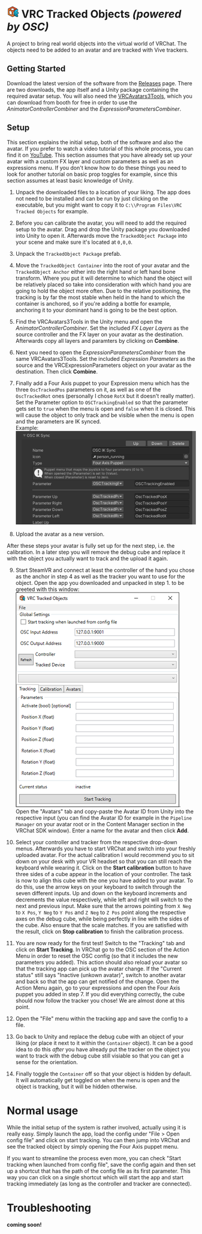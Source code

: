 # ![Logo](/resources/icon_readme.png) VRC Tracked Objects *(powered by OSC)*

A project to bring real world objects into the virtual world of VRChat. The objects need to be added to an avatar and are tracked with Vive trackers.

## Getting Started

Download the latest version of the software from the [Releases](https://github.com/jangxx/VRC-OSC-TrackedObjectApp/releases/latest) page. There are two downloads, the app itself and a Unity package containing the required avatar setup. You will also need the [VRCAvatars3Tools](https://booth.pm/en/items/2207020), which you can download from booth for free in order to use the _AnimatorControllerCombiner_ and the _ExpressionParametersCombiner_.

## Setup

This section explains the initial setup, both of the software and also the avatar. If you prefer to watch a video tutorial of this whole process, you can find it on [YouTube](https://youtu.be/y6I-t1YBorY).
This section assumes that you have already set up your avatar with a custom FX layer and custom parameters as well as an expressions menu.
If you don't know how to do these things you need to look for another tutorial on basic prop toggles for example, since this section assumes at least basic knowledge of Unity.

1. Unpack the downloaded files to a location of your liking. The app does not need to be installed and can be run by just clicking on the executable, but you might want to copy it to `C:\\Program Files\VRC Tracked Objects` for example.

2. Before you can calibrate the avatar, you will need to add the required setup to the avatar. Drag and drop the Unity package you downloaded into Unity to open it. Afterwards move the `TrackedObject Package` into your scene and make sure it's located at `0,0,0`.

3. Unpack the `TrackedObject Package` prefab.

4. Move the `TrackedObject Container` into the root of your avatar and the `TrackedObject Anchor` either into the right hand or left hand bone transform. Where you put it will determine to which hand the object will be relatively placed so take into consideration with which hand you are going to hold the object more often. Due to the relative positioning, the tracking is by far the most stable when held in the hand to which the container is anchored, so if you're adding a bottle for example, anchoring it to your dominant hand is going to be the best option.

5. Find the VRCAvatars3Tools in the Unity menu and open the _AnimatorControllerCombiner_. Set the included _FX Layer Layers_ as the source controller and the FX layer on your avatar as the destination. Afterwards copy all layers and paramters by clicking on **Combine**.

6. Next you need to open the _ExpressionParametersCombiner_ from the same VRCAvatars3Tools. Set the included _Expression Parameters_ as the source and the VRCExpressionParameters object on your avatar as the destination. Then click **Combine**.

7. Finally add a Four Axis puppet to your Expression menu which has the three `OscTrackedPos` parameters on it, as well as one of the `OscTrackedRot` ones (personally I chose `RotX` but it doesn't really matter). Set the Parameter option to `OSCTrackingEnabled` so that the parameter gets set to `true` when the menu is open and `false` when it is closed. This will cause the object to only track and be visible when the menu is open and the parameters are IK synced.  
Example:  
![menu setup](/resources/screenshot_2.png)

8. Upload the avatar as a new version.

After these steps your avatar is fully set up for the next step, i.e. the calibration.
In a later step you will remove the debug cube and replace it with the object you actually want to track and the upload it again.

9. Start SteamVR and connect at least the controller of the hand you chose as the anchor in step 4 as well as the tracker you want to use for the object. Open the app you downloaded and unpacked in step 1. to be greeted with this window:  
![menu setup](/resources/screenshot_1.png).  
Open the "Avatars" tab and copy-paste the Avatar ID from Unity into the respective input (you can find the Avatar ID for example in the `Pipeline Manager` on your avatar root or in the Content Manager section in the VRChat SDK window). Enter a name for the avatar and then click **Add**.

10. Select your controller and tracker from the respective drop-down menus. Afterwards you have to start VRChat and switch into your freshly uploaded avatar. For the actual calibration I would recommend you to sit down on your desk with your VR headset so that you can still reach the keyboard while wearing it. Click on the **Start calibration** button to have three sides of a cube appear in the location of your controller. The task is now to align this cube with the one you have added to your avatar. To do this, use the arrow keys on your keyboard to switch through the seven different inputs. Up and down on the keyboard increments and decrements the value respectively, while left and right will switch to the next and previous input. Make sure that the arrows pointing from `X Neg` to `X Pos`, `Y Neg` to `Y Pos` and `Z Neg` to `Z Pos` point along the respective axes on the debug cube, while being perfectly in line with the sides of the cube. Also ensure that the scale matches. If you are satisfied with the result, click on **Stop calibration** to finish the calibration process.

11. You are now ready for the first test! Switch to the "Tracking" tab and click on **Start Tracking**. In VRChat go to the OSC section of the Action Menu in order to reset the OSC config (so that it includes the new parameters you added). This action should also reload your avatar so that the tracking app can pick up the avatar change. If the "Current status" still says "Inactive (unkown avatar)", switch to another avatar and back so that the app can get notified of the change. Open the Action Menu again, go to your expressions and open the Four Axis puppet you added in step 7. If you did everything correctly, the cube should now follow the tracker you chose! We are almost done at this point.

12. Open the "File" menu within the tracking app and save the config to a file.

13. Go back to Unity and replace the debug cube with an object of your liking (or place it next to it within the `Container` object). It can be a good idea to do this _after_ you have already put the tracker on the object you want to track with the debug cube still visiable so that you can get a sense for the orientation.

14. Finally toggle the `Container` off so that your object is hidden by default. It will automatically get toggled on when the menu is open and the object is tracking, but it will be hidden otherwise.

# Normal usage

While the initial setup of the system is rather involved, actually using it is really easy. Simply launch the app, load the config under "File > Open config file" and click on start tracking.
You can then jump into VRChat and see the tracked object by simply opening the Four Axis puppet menu.

If you want to streamline the process even more, you can check "Start tracking when launched from config file", save the config again and then set up a shortcut that has the path of the config file as its first parameter.
This way you can click on a single shortcut which will start the app and start tracking immediately (as long as the controller and tracker are connected).

# Troubleshooting

**coming soon!**